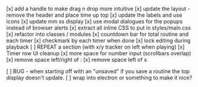  [x] add a handle to make drag n drop more intuitive
 [x] update the layout - remove the header and place time up top
 [x] update the labels and use icons
 [x] update mm ss display
 [x] use modal dialogues for the popups instead of browser alerts
 [x] extract all inline CSS to put in styles/main.css
 [x] refactor into classes / modules
 [x] countdown bar for total routine and each timer
 [x] checkmark by each timer when done
 [x] lock editing during playback
 [ ] REPEAT a section (with x/y tracker on left when playing)
 [x] Timer row UI cleanup
   [x] more space for number input (scrollbars overlap)
   [x] remove space left/right of :
   [x] remove space left of s 

 [ ] BUG - when starting off with an "unsaved" if you save a routine the top display doesn't update.
 [ ] wrap into electron or something to make it nice?